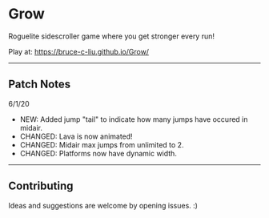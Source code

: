 # Grow

Roguelite sidescroller game where you get stronger every run!

Play at: https://bruce-c-liu.github.io/Grow/

---

## Patch Notes

<!-- 6/2/20

- asd -->

6/1/20
- NEW: Added jump "tail" to indicate how many jumps have occured in midair.
- CHANGED: Lava is now animated!
- CHANGED: Midair max jumps from unlimited to 2.
- CHANGED: Platforms now have dynamic width.

---

## Contributing

Ideas and suggestions are welcome by opening issues. :)
